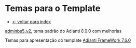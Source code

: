 # Temas para o Template
* [<- voltar para index](../../README.md)

[adminbs5_v2](template/adminbs5_v2.md), tema padrão do Adianti 8.0.0 com melhorias


Temas para apresentação do template [Adianti FrameWork 7.6.0](template_ad76.md) 